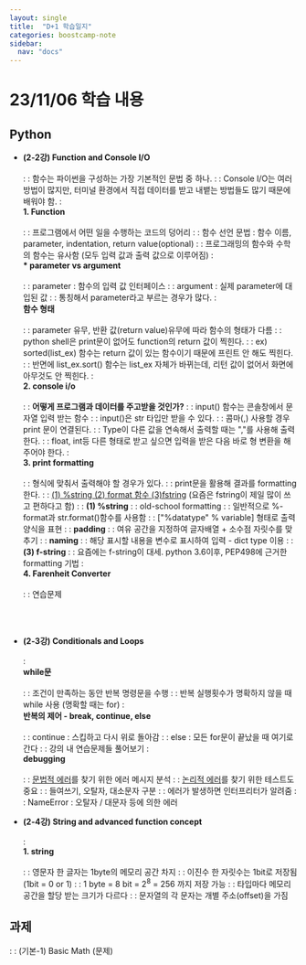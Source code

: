 ```yaml
---
layout: single
title:  "D+1 학습일지"
categories: boostcamp-note
sidebar:
  nav: "docs"
---
```


# 23/11/06 학습 내용

<h2>Python</h2>

- <b>(2-2강) Function and Console I/O</b><br><br>
: : 함수는 파이썬을 구성하는 가장 기본적인 문법 중 하나.
: : Console I/O는 여러 방법이 많지만, 터미널 환경에서 직접 데이터를 받고 내뱉는 방법들도 많기 때문에 배워야 함.
: <br><b>1. Function</b><br><br>
: : 프로그램에서 어떤 일을 수행하는 코드의 덩어리
: : 함수 선언 문법 : 함수 이름, parameter, indentation, return value(optional)
: : 프로그래밍의 함수와 수학의 함수는 유사함 (모두 입력 값과 출력 값으로 이루어짐)
: <br><b>* parameter vs argument</b><br><br>
: : parameter : 함수의 입력 값 인터페이스
: : argument : 실제 parameter에 대입된 값
: : 통칭해서 parameter라고 부르는 경우가 많다.
: <br><b>함수 형태</b><br><br>
: : parameter 유무, 반환 값(return value)유무에 따라 함수의 형태가 다름
: : python shell은 print문이 없어도 function의 return 값이 찍힌다.
: : ex) sorted(list_ex) 함수는 return 값이 있는 함수이기 때문에 프린트 안 해도 찍힌다.
: : 반면에 list_ex.sort() 함수는 list_ex 자체가 바뀌는데, 리턴 값이 없어서 화면에 아무것도 안 찍힌다.
: <br><b>2. console i/o</b><br><br>
: : **어떻게 프로그램과 데이터를 주고받을 것인가?**
: : input() 함수는 콘솔창에서 문자열 입력 받는 함수
: : input()은 str 타입만 받을 수 있다.
: : 콤마(,) 사용할 경우 print 문이 연결된다.
: : Type이 다른 값을 연속해서 출력할 때는 ","를 사용해 출력한다.
: : float, int등 다른 형태로 받고 싶으면 입력을 받은 다음 바로 형 변환을 해주어야 한다.
: <br><b>3. print formatting</b><br><br>
: : 형식에 맞춰서 출력해야 할 경우가 있다.
: : print문을 활용해 결과를 formatting한다.
: : <u>(1) %string (2) format 함수 (3)fstring</u> (요즘은 fstring이 제일 많이 쓰고 편하다고 함)
: : **(1) %string**
: :  old-school formatting
: : 일반적으로 %-format과 str.format()함수를 사용함
: : ["%datatype" % variable] 형태로 출력 양식을 표현
: : **padding**
: : 여유 공간을 지정하여 글자배열 + 소수점 자릿수를 맞추기
: : **naming**
: : 해당 표시할 내용을 변수로 표시하여 입력 - dict type 이용
: : **(3) f-string**
: : 요즘에는 f-string이 대세. python 3.6이후, PEP498에 근거한 formatting 기법
: <br><b>4. Farenheit Converter</b><br><br>
: : 연습문제


<br><br>

- <b>(2-3강) Conditionals and Loops</b><br><br>
: <br><b>while문</b><br><br>
: : 조건이 만족하는 동안 반복 명령문을 수행
: : 반복 실행횟수가 명확하지 않을 때 while 사용 (명확할 때는 for)
: <br><b>반복의 제어 - break, continue, else</b><br><br>
: : continue : 스킵하고 다시 위로 돌아감
: : else : 모든 for문이 끝났을 때 여기로 간다
: : 강의 내 연습문제들 풀어보기
: <br><b>debugging</b><br><br>
: : <u>문법적 에러</u>를 찾기 위한 에러 메시지 분석
: : <u>논리적 에러</u>를 찾기 위한 테스트도 중요
: : 들여쓰기, 오탈자, 대소문자 구분
: : 에러가 발생하면 인터프리터가 알려줌
: : NameError : 오탈자 / 대문자 등에 의한 에러

- <b>(2-4강) String and advanced function concept</b><br><br>
: <br><b>1. string</b><br><br>
: : 영문자 한 글자는 1byte의 메모리 공간 차지
: : 이진수 한 자릿수는 1bit로 저장됨 (1bit = 0 or 1)
: : 1 byte = 8 bit = 2<sup>8</sup> = 256 까지 저장 가능
: : 타입마다 메모리 공간을 할당 받는 크기가 다르다
: : 문자열의 각 문자는 개별 주소(offset)을 가짐



<h2>과제</h2>
: : (기본-1) Basic Math (문제)
